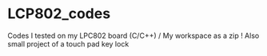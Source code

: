 # LCP802_codes
Codes I tested on my LPC802 board (C/C++) / My workspace as a zip ! Also small project of a touch pad key lock

